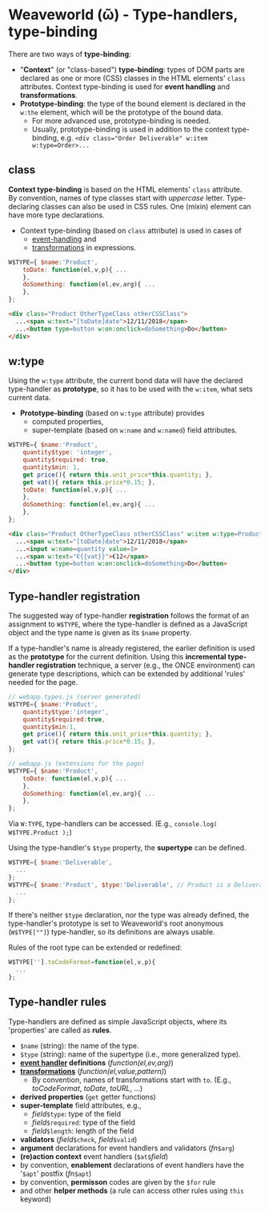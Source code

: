 # Weaveworld (ῶ) - Type-handlers, type-binding #

There are two ways of **type-binding**:
  * "**Context**" (or "class-based") **type-binding**: types of DOM parts are declared as one or more (CSS) classes in the HTML elements' `class` attributes. Context type-binding is used for **event handling** and **transformations**.
  * **Prototype-binding**: the type of the bound element is declared in the `w:the` element, which will be the prototype of the bound data. 
    * For more advanced use, prototype-binding is needed.
    * Usually, prototype-binding is used in addition to the context type-binding, e.g. `<div class="Order Deliverable" w:item w:type=Order>...`

## class ##

**Context type-binding** is based on the HTML elements' `class` attribute.  
By convention, names of type classes start with _uppercase_ letter. Type-declaring classes can also be used in CSS rules. One (mixin) element can have more type declarations.

* Context type-binding (based on `class` attribute) is used in cases of
  * [event-handling](doc-2-event.md) and
  * [transformations](doc-1-template.md#transformations) in expressions.

```js
W$TYPE={ $name:'Product',
    toDate: function(el,v,p){ ...
    },
    doSomething: function(el,ev,arg){ ...
    },
};
```
```html
<div class="Product OtherTypeClass otherCSSClass">
  ...<span w:text="[toDate]date">12/11/2018</span>
  ...<button type=button w:on:onclick=doSomething>Do</button>
</div>
```

## w:type ##

Using the `w:type` attribute, the current bond data will have the declared type-handler as **prototype**, so it has to be used with the `w:item`, what sets current data.

* **Prototype-binding** (based on `w:type` attribute) provides
  * computed properties,
  * super-template (based on `w:name` and `w:named`) field attributes.

```js
W$TYPE={ $name:'Product',
    quantity$type: 'integer',
    quantity$required: true,
    quantity$min: 1,
    get price(){ return this.unit_price*this.quantity; },
    get vat(){ return this.price*0.15; },
    toDate: function(el,v,p){ ...
    },
    doSomething: function(el,ev,arg){ ...
    },
};
```
```html
<div class="Product OtherTypeClass otherCSSClass" w:item w:type=Product>
  ...<span w:text="[toDate]date">12/11/2018</span>
  ...<input w:name=quantity value=1>
  ...<span w:text="€{{vat}}">€12</span>
  ...<button type=button w:on:onclick=doSomething>Do</button>
</div>
```

## Type-handler registration ##

The suggested way of type-handler **registration** follows the format of an assignment to `W$TYPE`, where the type-handler is defined as a JavaScript object and the type name is given as its `$name` property.

If a type-handler's name is already registered, the earlier definition is used as the **prototype** for the current definition. Using this **incremental type-handler registration** technique, a server (e.g., the ONCE environment) can generate type descriptions, which can be extended by additional 'rules' needed for the page.

```js
// webapp.types.js (server generated)
W$TYPE={ $name:'Product',
    quantity$type:'integer',
    quantity$required:true,
    quantity$min:1,
    get price(){ return this.unit_price*this.quantity; },
    get vat(){ return this.price*0.15; },
};
```

```js
// webapp.js (extensions for the page)
W$TYPE={ $name:'Product',
    toDate: function(el,v,p){ ...
    },
    doSomething: function(el,ev,arg){ ...
    },
};
```
Via `W:TYPE`, type-handlers can be accessed. (E.g., `console.log( W$TYPE.Product );`)


Using the type-handler's `$type` property, the **supertype** can be defined.

```js
W$TYPE={ $name:'Deliverable', 
  ...
};
W$TYPE={ $name:'Product', $type:'Deliverable', // Product is a Deliverable
  ...
};
```

If there's neither `$type` declaration, nor the type was already defined, the type-handler's prototype is set to Weaveworld's root anonymous (`W$TYPE[""]`) type-handler, so its definitions are always usable.

Rules of the root type can be extended or redefined:
```js
W$TYPE[''].toCodeFormat=function(el,v,p){
  ...
};
```

## Type-handler rules ##

Type-handlers are defined as simple JavaScript objects, where its 'properties' are called as **rules**.

* `$name` (string): the name of the type.
* `$type` (string): name of the supertype (i.e., more generalized type).
* **[event handler](doc-2-event.md) definitions** (_function(el,ev,arg)_)
* **[transformations](doc-1-template.md#transformations)** (_function(el,value,pattern)_)
  * By convention, names of transformations start with `to`. (E.g., _toCodeFormat_, _toDate_, _toURL_, ...)
* **derived properties** (`get` getter functions)    
* **super-template** field attributes, e.g.,
  * _field_`$type`: type of the field
  * _field_`$required`: type of the field
  * _field_`$length`: length of the field
* **validators**  (_field_`$check`, _field_`$valid`)
* **argument** declarations for event handlers and validators (_fn_`$arg`)
* **(re)action context** event handlers (`$at$`_field_)
* by convention, **enablement** declarations of event handlers have the '`$apt`' postfix (_fn_`$apt`)
* by convention, **permisson** codes are given by the `$for` rule
* and other **helper methods** (a rule can access other rules using `this` keyword)